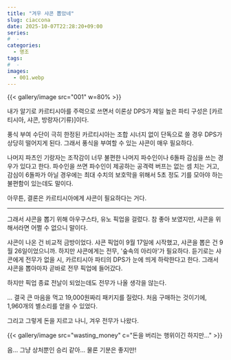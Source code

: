 ```yaml
---
title: "겨우 샤콘 뽑았네"
slug: ciaccona
date: 2025-10-07T22:28:20+09:00
series:
#  - 
categories:
  - 명조
tags:
#  - 
images:
  - 001.webp
---
```


{{< gallery/image src="001" w=80% >}}

내가 알기로 카르티시아를 주력으로 쓰면서 이론상 DPS가 제일 높은 파티 구성은 \[카르티시아, 샤콘, 방랑자(기류)\]이다.

풍식 부여 수단이 극히 한정된 카르티시아는 조합 시너지 없이 단독으로 쓸 경우 DPS가 상당히 떨어지게 된다. 그래서 풍식을 부여할 수 있는 샤콘이 매우 필요하다.

나머지 파츠인 기랑자는 조작감이 너무 불편한 나머지 파수인이나 6돌파 감심을 쓰는 경우가 있다고 한다. 파수인을 쓰면 파수인이 제공하는 공격력 버프는 없는 셈 치는 거고, 감심이 6돌파가 아닐 경우에는 최대 수치의 보호막을 위해서 5초 정도 기를 모아야 하는 불편함이 있는데도 말이다.

아무튼, 결론은 카르티시아에게 샤콘이 필요하다는 거다.

***

그래서 샤콘을 뽑기 위해 아우구스타, 유노 픽업을 걸렀다. 참 좋아 보였지만, 샤콘을 위해서라면 어쩔 수 없으니 말이다.

샤콘이 나온 건 비교적 금방이었다. 샤콘 픽업이 9월 17일에 시작했고, 샤콘을 뽑은 건 9월 26일이었으니까.
하지만 샤콘에게는 전무, '숲속의 아리아'가 필요하다. 듣기로는 샤콘에게 전무가 없을 시, 카르티시아 파티의 DPS가 눈에 띄게 하락한다고 한다.
그래서 샤콘을 뽑아마자 곧바로 전무 픽업에 들어갔다.

하지만 픽업 종료 전날이 되었는데도 전무가 나올 생각을 않는다.

... 결국 큰 마음을 먹고 19,000원짜리 패키지를 질렀다. 처음 구매하는 것이기에, 1,960개의 별소리를 얻을 수 있었다.

그리고 그렇게 돈을 지르고 나니, 겨우 전무가 나왔다.

{{< gallery/image src="wasting_money" c="돈을 버리는 행위이긴 하지만..." >}}

음... 그냥 상처뿐인 승리 같아... 물론 기분은 좋지만!

